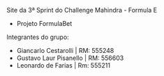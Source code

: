 Site da 3ª Sprint do Challenge Mahindra - Formula E
- Projeto FormulaBet <br>

Integrantes do grupo:

- Giancarlo Cestarolli | RM: 555248
- Gustavo Laur Pisanello | RM: 556603
- Leonardo de Farias | Rm: 555211
